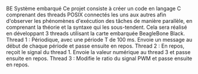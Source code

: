 BE Système embarqué 
Ce projet consiste à créer un code en langage C comprenant des threads POSIX connectés les uns aux autres afin d'observer les phénomènes d'exécution des tâches de manière parallèle, en comprenant la théorie et la syntaxe qui les sous-tendent. Cela sera réalisé en développant 3 threads utilisant la carte embarquée BeagleBone Black.
Thread 1 : Périodique, avec une période T de 100 ms. Envoie un message au début de chaque période et passe ensuite en repos.
Thread 2 : En repos, reçoit le signal du thread 1. Envoie la valeur numérique au thread 3 et passe ensuite en repos.
Thread 3 : Modifie le ratio du signal PWM et passe ensuite en repos.
